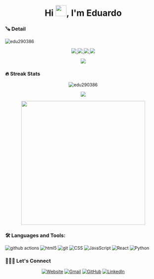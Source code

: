 <h1 align="center">Hi <img src="https://media.giphy.com/media/hvRJCLFzcasrR4ia7z/giphy.gif" width="35">, I'm Eduardo</h1>

### 🪚 Detail
<p align="left"> <img src="https://komarev.com/ghpvc/?username=edu290386&label=Profile%20views&color=0e75b6&style=flat" alt="edu290386" /> </p>
<p align="center">
  <a href="https://github.com/ryo-ma/github-profile-trophy/issues">
    <img src="https://img.shields.io/github/issues/ryo-ma/github-profile-trophy"/> 
  </a>
  <a href="https://github.com/ryo-ma/github-profile-trophy/network/members">
    <img src="https://img.shields.io/github/forks/ryo-ma/github-profile-trophy"/> 
  </a>  
  <a href="https://github.com/ryo-ma/github-profile-trophy/stargazers">
    <img src="https://img.shields.io/github/stars/ryo-ma/github-profile-trophy"/> 
  </a>
    <a href="https://github.com/ryo-ma/github-profile-trophy/LICENSE">
    <img src="https://img.shields.io/github/license/ryo-ma/github-profile-trophy"/> 
  </a>
</p>
<p align="center">
	
<p align="center">
<img src="https://github-profile-trophy.vercel.app/?username=edu290386&theme=onedark" />
</p>

### 🔥 Streak Stats

<p align="center"><img src="https://github-readme-streak-stats.herokuapp.com/?user=edu290386&theme=algolia" alt="edu290386" /></p>

<p align="center"><img src="https://github-readme-stats.vercel.app/api/top-langs/?username=edu290386&layout=compact&theme=algolia"></p>

<p align="center" ><img src="https://github-readme-stats.vercel.app/api?username=edu290386&count_private=true&show_icons=true&&theme=algolia&include_all_commits=true" width="400"></p>

### 🛠 Languages and Tools:

<p>
	<img alt="github actions" src="https://img.shields.io/badge/-Github_Actions-05122A?style=flat-square&logo=github-actions&logoColor=white" />
	<img alt="html5" src="https://img.shields.io/badge/-HTML5-05122A?style=flat-square&logo=html5&logoColor=white" />
	<img alt="git" src="https://img.shields.io/badge/-Git-05122A?style=flat-square&logo=git&logoColor=white" />
	<img alt="CSS" src="https://img.shields.io/badge/-CSS-05122A?style=flat-square&logo=css&logoColor=white" />
	<img alt="JavaScript" src="https://img.shields.io/badge/-JavaScript-05122A?style=flat-square&logo=javascript&logoColor=white" />
	<img alt="React" src="https://img.shields.io/badge/-React-05122A?style=flat-square&logo=react&logoColor=white" />
	<img alt="Python" src="https://img.shields.io/badge/-Python-05122A?style=flat-square&logo=python&logoColor=white" />
</p>

### 🧑🏼‍💻 Let's Connect
<p align="center">
  <a href="https://profile-web-tau.vercel.app/"><img src="https://img.icons8.com/bubbles/50/000000/web.png" alt="Website"/></a>
	<a href="mailto:eduardo_torres@outlook.com"><img src="https://img.icons8.com/bubbles/50/000000/microsoft-outlook-2019.png" alt="Gmail"/></a>
	<a href="https://github.com/edu290386"><img src="https://img.icons8.com/bubbles/50/000000/github.png" alt="GitHub"/></a>
	<a href="https://www.linkedin.com/in/juan-eduardo-torres-ramos-3b930367/"><img src="https://img.icons8.com/bubbles/50/000000/linkedin.png" alt="LinkedIn"/></a>
	<a href="https://assets-ecru.vercel.app/">
</p>
